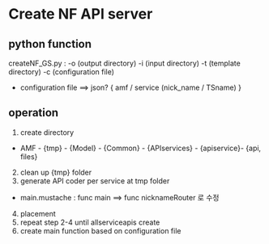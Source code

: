 # Create NF API server
##  python function
createNF_GS.py : -o (output directory) -i (input directory) -t (template directory) -c (configuration file)

- configuration file ==> json?
{ amf / service (nick_name / TSname) }

## operation
1. create directory 
- AMF - {tmp} 
      - {Model} 
      - {Common} 
      - {APIservices} - {apiservice}- {api, files}
2. clean up {tmp} folder
3. generate API coder per service at tmp folder
  -  main.mustache : func main ==> func nicknameRouter 로 수정
4. placement 
5. repeat step 2-4 until allserviceapis create
6. create main function based on configuration file 

